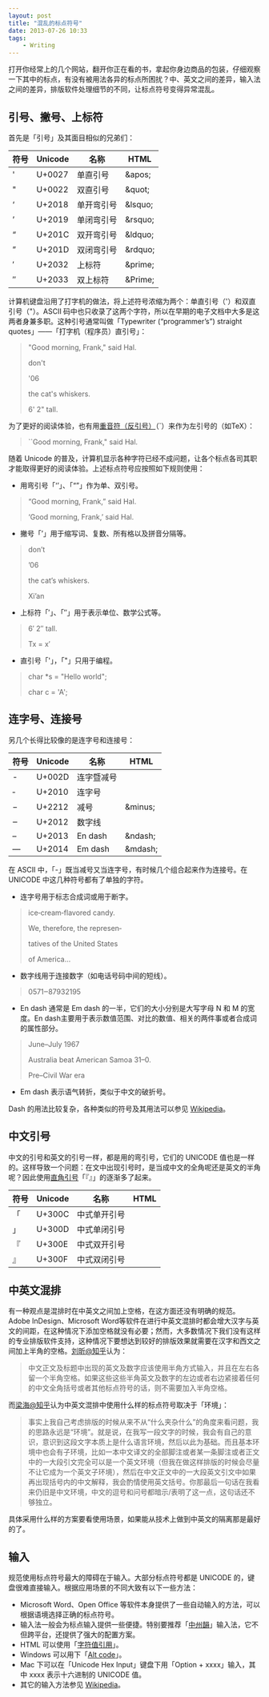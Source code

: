 ```yaml
---
layout: post
title: "混乱的标点符号"
date: 2013-07-26 10:33
tags:
    - Writing
---
```


打开你经常上的几个网站，翻开你正在看的书，拿起你身边商品的包装，仔细观察一下其中的标点，有没有被用法各异的标点所困扰？中、英文之间的差异，输入法之间的差异，排版软件处理细节的不同，让标点符号变得异常混乱。

## 引号、撇号、上标符

首先是「引号」及其面目相似的兄弟们：

符号 |Unicode |名称    |HTML
----|--------|--------|-----
'   |U+0027  |单直引号  |\&apos;
"   |U+0022  |双直引号  |\&quot;
‘  |U+2018  |单开弯引号|\&lsquo;
’  |U+2019  |单闭弯引号|\&rsquo;
“  |U+201C  |双开弯引号|\&ldquo;
”  |U+201D  |双闭弯引号|\&rdquo;
′  |U+2032  |上标符    |\&prime;
″  |U+2033  |双上标符  |\&Prime;

计算机键盘沿用了打字机的做法，将上述符号浓缩为两个：单直引号（'）和双直引号（"）。ASCII 码中也只收录了这两个字符，所以在早期的电子文档中大多是这两者身兼多职。这种引号通常叫做「Typewriter (“programmer’s”) straight quotes」——「打字机（程序员）直引号」：

>  "Good morning, Frank," said Hal.
>
> don't
>
> '06
>
> the cat's whiskers.
>
> 6' 2" tall.

为了更好的阅读体验，也有用[重音符（反引号）][wiki_grave]（`）来作为左引号的（如TeX）：

>  ``Good morning, Frank," said Hal.

随着 Unicode 的普及，计算机显示各种字符已经不成问题，让各个标点各司其职才能取得更好的阅读体验。上述标点符号应按照如下规则使用：

* 用弯引号「‘’」、「“”」作为单、双引号。

>
>  “Good morning, Frank,” said Hal.
>
>  ‘Good morning, Frank,’ said Hal.

* 撇号「’」用于缩写词、复数、所有格以及拼音分隔等。

> don’t
>
> ’06
>
> the cat’s whiskers.
>
> Xi’an

* 上标符「′」、「″」用于表示单位、数学公式等。

> 6′ 2″ tall.
>
> Tx = x′

* 直引号「'」，「"」只用于编程。

> char *s = "Hello world";
>
> char c = 'A';

## 连字号、连接号

另几个长得比较像的是连字号和连接号：

符号 |Unicode |名称        |HTML
-----|--------|-----------|---------
-    |U+002D  |连字暨减号 |
‐    |U+2010  |连字号     |
−    |U+2212  |减号       |\&minus;
‒    |U+2012  |数字线     |
–   |U+2013  |En dash    |\&ndash;
—   |U+2014  |Em dash    |\&mdash;

在 ASCII 中，「-」既当减号又当连字号，有时候几个组合起来作为连接号。在 UNICODE 中这几种符号都有了单独的字符。

* 连字号用于标志合成词或用于断字。

> ice‐cream‐flavored candy.
>
>  We, therefore, the represen‐
>
> tatives of the United States
>
> of America...

* 数字线用于连接数字（如电话号码中间的短线）。

> 0571‒87932195

* En dash 通常是 Em dash 的一半，它们的大小分别是大写字母 N 和 M 的宽度。En dash主要用于表示数值范围、对比的数值、相关的两件事或者合成词的属性部分。

> June–July 1967
>
> Australia beat American Samoa 31–0.
>
> Pre–Civil War era

* Em dash 表示语气转折，类似于中文的破折号。

Dash 的用法比较复杂，各种类似的符号及其用法可以参见 [Wikipedia][wiki_dash]。

## 中文引号

中文的引号和英文的引号一样，都是用的弯引号，它们的 UNICODE 值也是一样的。这样导致一个问题：在文中出现引号时，是当成中文的全角呢还是英文的半角呢？因此使用[直角引号][zh_quote]「『』」的逐渐多了起来。

符号 |Unicode |名称        |HTML
-----|--------|------------|---------
「   |U+300C  |中式单开引号|
」   |U+300D  |中式单闭引号|
『   |U+300E  |中式双开引号|
』   |U+300F  |中式双闭引号|

## 中英文混排

有一种观点是混排时在中英文之间加上空格，在这方面还没有明确的规范。Adobe InDesign、Microsoft Word等软件在进行中英文混排时都会增大汉字与英文的间距，在这种情况下添加空格就没有必要；然而，大多数情况下我们没有这样的专业排版软件支持，这种情况下要想达到较好的排版效果就需要在汉字和西文之间加上半角的空格。[刘昕@知乎][zh_liuxi]认为：

> 中文正文及标题中出现的英文及数字应该使用半角方式输入，并且在左右各留一个半角空格。如果这些这些半角英文及数字的左边或者右边紧接着任何的中文全角括号或者其他标点符号的话，则不需要加入半角空格。

而[梁海@知乎][zh_lianghai]认为中英文混排中使用什么样的标点符号取决于「环境」：

> 事实上我自己考虑排版的时候从来不从“什么夹杂什么”的角度来看问题，我的思路永远是“环境”。就是说，在我写一段文字的时候，我会有自己的意识，意识到这段文字本质上是什么语言环境，然后以此为基础。而且基本环境中也会有子环境，比如一本中文译文的全部脚注或者某一条脚注或者正文中的一大段引文完全可以是一个英文环境（但我在做这样排版的时候会尽量不让它成为一个英文子环境），然后在中文正文中的一大段英文引文中如果再出现括号内的中文解释，我会酌情使用英文括号。你那最后一句话在我看来仍旧是中文环境，中文的逗号和问号都暗示/表明了这一点，这句话还不够独立。

具体采用什么样的方案要看使用场景，如果能从技术上做到中英文的隔离那是最好的了。

## 输入

规范使用标点符号最大的障碍在于输入。大部分标点符号都是 UNICODE 的，键盘很难直接输入。根据应用场景的不同大致有以下一些方法：

* Microsoft Word、Open Office 等软件本身提供了一些自动输入的方法，可以根据语境选择正确的标点符号。
* 输入法一般会为标点输入提供一些便捷。特别要推荐「[中州韻][rime]」输入法，它不但跨平台，还提供了强大的配置方案。
* HTML 可以使用「[字符值引用][ncr]」。
* Windows 可以用下「[Alt code][alt]」。
* Mac 下可以在「Unicode Hex Input」键盘下用「Option + xxxx」输入，其中 xxxx 表示十六进制的 UNICODE 值。
* 其它的输入方法参见 [Wikipedia][unicode_input]。


[unicode_punctuation]: http://unicode.org/charts/PDF/U2000.pdf
[wiki_grave]: http://en.wikipedia.org/wiki/Grave_accent
[wiki_dash]: http://en.wikipedia.org/wiki/Dash
[zh_quote]: http://www.zhihu.com/topic/19691803
[zh_liuxi]: http://www.zhihu.com/question/19587406
[zh_lianghai]: http://www.zhihu.com/question/19695720
[rime]: http://code.google.com/p/rimeime/
[alt]: http://en.wikipedia.org/wiki/Alt_code
[ncr]: http://en.wikipedia.org/wiki/Numeric_character_reference
[unicode_input]: http://en.wikipedia.org/wiki/Unicode_input
